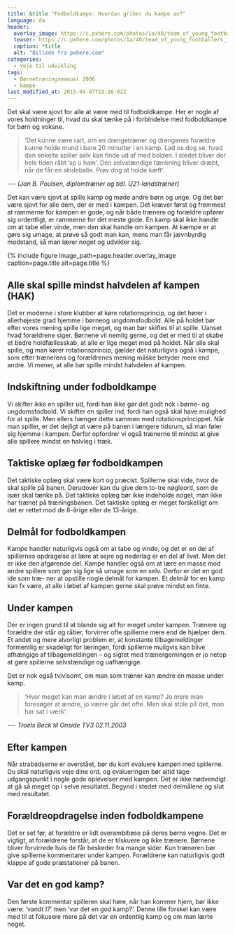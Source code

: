 ```yaml
---
title: &title "Fodboldkampe: Hvordan griber du kampe an?"
language: da
header:
  overlay_image: https://c.pxhere.com/photos/1a/40/team_of_young_footballers_football_match_team_juniors_football_field_lawn_ball_sport-594839.jpg!d
  teaser: https://c.pxhere.com/photos/1a/40/team_of_young_footballers_football_match_team_juniors_football_field_lawn_ball_sport-594839.jpg!d
  caption: *title
  alt: "Billede fra pxhere.com"
categories:
  - Veje til udvikling
tags:
  - Børnetræningsmanual 2006
  - kampe
last_modified_at: 2015-04-07T15:16:02Z
---
```


Det skal være sjovt for alle at være med til fodboldkampe. Her er nogle af vores holdninger til, hvad du skal tænke på i forbindelse med fodboldkampe for børn og voksne.

> ’Det kunne være rart, om en drengetræner og drengenes forældre kunne holde mund i bare 20 minutter i en kamp. Lad os dog se, hvad den enkelte spiller selv kan finde ud af med bolden. I stedet bliver der hele tiden råbt ’sp
u ham’. Den selvstændige tænkning bliver dræbt, når de får en skideballe. Prøv dog at holde kæft’.

--- <cite>(Jan B. Poulsen, diplomtræner og tidl. U21-landstræner)</cite>

Det kan være sjovt at spille kamp og møde andre børn og unge. Og det bør være sjovt for alle dem, der er med i kampen. Det kræver først og fremmest at rammerne for kampen er gode, og når både trænere og forældre opfører sig ordentligt, er rammerne for det meste gode. En kamp skal ikke handle om at tabe eller vinde, men den skal handle om kampen. At kæmpe er at gøre sig umage, at prøve så godt man kan, mens man får jævnbyrdig modstand, så man lærer noget og udvikler sig.

{% include figure image_path=page.header.overlay_image caption=page.title alt=page.title %}

## Alle skal spille mindst halvdelen af kampen (HAK)

Det er moderne i store klubber at køre rotationsprincip, og det hører i allerhøjeste grad hjemme i børneog ungdomsfodbold. Alle på holdet bør efter vores mening spille lige meget, og man bør skiftes til at spille. Uanset hvad forældrene siger. Børnene vil nemlig gerne, og det er med til at skabe et bedre holdfællesskab, at alle er lige meget med på holdet. Når alle skal spille, og man kører rotationsprincip, gælder det naturligvis også i kampe, som efter trænerens og forældrenes mening måske betyder mere end andre. Vi mener, at alle bør spille mindst halvdelen af kampen.

## Indskiftning under fodboldkampe

Vi skifter ikke en spiller ud, fordi han ikke gør det godt nok i børne- og ungdomsfodbold. Vi skifter en spiller ind, fordi han også skal have mulighed for at spille. Men ellers hænger dette sammen med rotationsprincippet. Når man spiller, er det dejligt at være på banen i længere tidsrum, så man føler sig hjemme i kampen. Derfor opfordrer vi også trænerne til mindst at give alle spillere mindst en halvleg i træk.

## Taktiske oplæg før fodboldkampen

Det taktiske oplæg skal være kort og præcist. Spillerne skal vide, hvor de skal spille på banen. Derudover kan du give dem to-tre nøgleord, som de især skal tænke på. Det taktiske oplæg bør ikke indeholde noget, man ikke har trænet på træningsbanen. Det taktiske oplæg er meget forskelligt om det er rettet mod de 8-årige eller de 13-årige.

## Delmål for fodboldkampen

Kampe handler naturligvis også om at tabe og vinde, og det er en del af spillernes opdragelse at lære at sejre og nederlag er en del af livet. Men det er ikke den afgørende del. Kampe handler også om at lære en masse mod andre spillere som gør sig lige så umage som en selv. Derfor er det en god ide som træ- ner at opstille nogle delmål for kampen. Et delmål for en kamp kan fx være, at alle i løbet af kampen gerne skal prøve mindst en finte.

## Under kampen

Der er ingen grund til at blande sig alt for meget under kampen. Trænere og forældre der står og råber, forvirrer ofte spillerne mere end de hjælper dem. Et andet og mere alvorligt problem er, at konstante tilbagemeldinger formentlig er skadeligt for læringen, fordi spillerne muligvis kan blive afhængige af tilbagemeldingen – og sigtet med trænergerningen er jo netop at gøre spillerne selvstændige og uafhængige.

Det er nok også tvivlsomt, om man som træner kan ændre en masse under kamp.

> ’Hvor meget kan man ændre i løbet af en kamp? Jo mere man foresøger at ændre, jo værre går det ofte. Man skal stole på det, man har sat i værk’.

--- <cite>Troels Beck til Onside TV3 02.11.2003</cite>

## Efter kampen

Når strabadserne er overstået, bør du kort evaluere kampen med spillerne. Du skal naturligvis veje dine ord, og evalueringen bør altid tage udgangspunkt i nogle gode oplevelser med kampen. Det er ikke nødvendigt at gå så meget op i selve resultatet. Begynd i stedet med delmålene og slut med resultatet.

## Forældreopdragelse inden fodboldkampene

Det er set før, at forældre er lidt overambitiøse på deres børns vegne. Det er vigtigt, at forældrene forstår, at de er tilskuere og ikke trænere. Børnene bliver forvirrede hvis de får beskeder fra mange sider. Kun træneren bør give spillerne kommentarer under kampen. Forældrene kan naturligvis godt klappe af gode præstationer på banen.

## Var det en god kamp?

Den første kommentar spilleren skal høre, når han kommer hjem, bør ikke være: ’vandt I?’ men ’var det en god kamp?’. Denne lille forskel kan være med til at fokusere mere på det var en ordentlig kamp og om man lærte noget.
